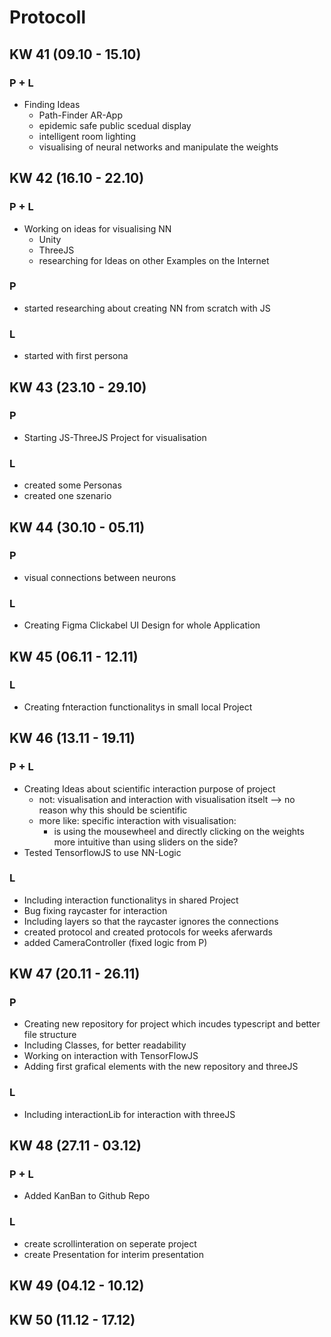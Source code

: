 # Protocoll
## KW 41 (09.10 - 15.10)
### P + L
- Finding Ideas
    - Path-Finder AR-App
    - epidemic safe public scedual display
    - intelligent room lighting
    - visualising of neural networks and manipulate the weights
## KW 42 (16.10 - 22.10)
### P + L
- Working on ideas for visualising NN
    - Unity
    - ThreeJS
    - researching for Ideas on other Examples on the Internet
### P
- started researching about creating NN from scratch with JS
### L
- started with first persona
## KW 43 (23.10 - 29.10)
### P
- Starting JS-ThreeJS Project for visualisation
### L
- created some Personas
- created one szenario
## KW 44 (30.10 - 05.11)
### P
- visual connections between neurons
### L
- Creating Figma Clickabel UI Design for whole Application
## KW 45 (06.11 - 12.11)
### L
- Creating fnteraction functionalitys in small local Project
## KW 46 (13.11 - 19.11)
### P + L
- Creating Ideas about scientific interaction purpose of project
    - not: visualisation and interaction with visualisation itselt --> no reason why this should be scientific
    - more like: specific interaction with visualisation:
        - is using the mousewheel and directly clicking on the weights more intuitive than using sliders on the side?
- Tested TensorflowJS to use NN-Logic
### L
- Including interaction functionalitys in shared Project
- Bug fixing raycaster for interaction
- Including layers so that the raycaster ignores the connections
- created protocol and created protocols for weeks aferwards
- added CameraController (fixed logic from P)
## KW 47 (20.11 - 26.11)
### P
- Creating new repository for project which incudes typescript and better file structure
- Including Classes, for better readability
- Working on interaction with TensorFlowJS
- Adding first grafical elements with the new repository and threeJS
### L
- Including interactionLib for interaction with threeJS

## KW 48 (27.11 - 03.12)
### P + L
- Added KanBan to Github Repo

### L
- create scrollinteration on seperate project
- create Presentation for interim presentation

## KW 49 (04.12 - 10.12)

## KW 50 (11.12 - 17.12)

